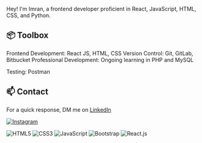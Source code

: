 Hey! I'm Imran, a frontend developer proficient in React, JavaScript, HTML, CSS, and Python.

## 📦 Toolbox

Frontend Development: React JS, HTML, CSS
Version Control: Git, GitLab, Bitbucket
Professional Development: Ongoing learning in PHP and MySQL


Testing: Postman
## 📫 Contact

 For a quick response, DM me on [LinkedIn](https://www.linkedin.com/in/imranabdisalan/)
 
[![Instagram](https://img.shields.io/badge/Instagram-%23E4405F.svg?logo=Instagram&logoColor=white)](https://instagram.com/imraac) 



 ![HTML5](https://img.icons8.com/color/48/000000/html-5.png) [](https://icons8.com/icon/20909/html-5)                      ![CSS3](https://img.icons8.com/color/48/000000/css3.png) [](https://icons8.com/icon/20906/css3)
 ![JavaScript](https://img.icons8.com/color/48/000000/javascript.png) [](https://icons8.com/icon/20907/javascript)               ![Bootstrap](https://img.icons8.com/color/48/000000/bootstrap.png) [](https://icons8.com/icon/99865/bootstrap)
 ![React.js](https://img.icons8.com/color/48/000000/react-native.png) [](https://icons8.com/icon/45168/react-native)     
